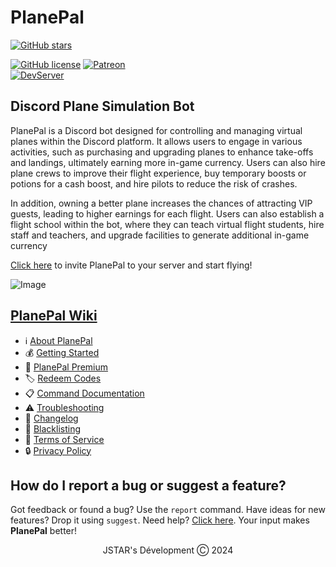 # PlanePal
[![GitHub stars](https://img.shields.io/github/stars/DevJSTAR/PlanePal.svg?style=social&label=Stars&style=flat)](https://github.com/DevJSTAR/PlanePal/stargazers)
<!-- [![GuildCount](https://img.shields.io/badge/dynamic/json.svg?label=servers&url=https%3A%2F%2Fdiscord.bots.gg%2Fapi%2Fv1%2Fbots%2F240254129333731328&query=%24.guildCount&colorB=71A2B1)](https://discord.bots.gg/bots/240254129333731328) -->
[![GitHub license](https://img.shields.io/github/license/DevJSTAR/PlanePal.svg)](https://github.com/DevJSTAR/PlanePal/blob/master/LICENSE)
[![Patreon](https://img.shields.io/badge/Donate-Patreon-orange.svg)](https://www.patreon.com/jstarsdev) 
<br>
[![DevServer](https://discord.com/api/guilds/1153672454426861598/widget.png?style=shield)](https://discord.gg/GbvXQXHY6Q)

## Discord Plane Simulation Bot
PlanePal is a Discord bot designed for controlling and managing virtual planes within the Discord platform. It allows users to engage in various activities, such as purchasing and upgrading planes to enhance take-offs and landings, ultimately earning more in-game currency. Users can also hire plane crews to improve their flight experience, buy temporary boosts or potions for a cash boost, and hire pilots to reduce the risk of crashes.

In addition, owning a better plane increases the chances of attracting VIP guests, leading to higher earnings for each flight. Users can also establish a flight school within the bot, where they can teach virtual flight students, hire staff and teachers, and upgrade facilities to generate additional in-game currency

[Click here](https://discord.com/api/oauth2/authorize?client_id=1075453827676897362&permissions=689946610753&scope=bot%20applications.commands) to invite PlanePal to your server and start flying!

![Image](https://i.imgur.com/3mS5uAD.png)

## [PlanePal Wiki](https://github.com/DevJSTAR/PlanePal/wiki)
- ℹ [About PlanePal](https://github.com/DevJSTAR/PlanePal/wiki/About-PlanePal)<br>
- 💰 [Getting Started](https://github.com/DevJSTAR/PlanePal/wiki/Getting-Started)<br>
- 🌟 [PlanePal Premium](https://github.com/DevJSTAR/PlanePal/wiki/Premium)<br>
- 🏷 [Redeem Codes](https://github.com/DevJSTAR/PlanePal/wiki/Redeem-Codes)<br>
- 📋 [Command Documentation](https://github.com/DevJSTAR/PlanePal/wiki/Command-Documentation)<br>
- ⚠ [Troubleshooting](https://github.com/DevJSTAR/PlanePal/wiki/Troubleshooting)<br>
- 📢 [Changelog](https://github.com/DevJSTAR/PlanePal/wiki/Changelog)<br>
- 🚩 [Blacklisting](https://github.com/DevJSTAR/PlanePal/wiki/Blacklisting)<br>
- 📄 [Terms of Service](https://github.com/DevJSTAR/PlanePal/wiki/Terms)<br>
- 🔒 [Privacy Policy](https://github.com/DevJSTAR/PlanePal/wiki/Privacy)<br>

## How do I report a bug or suggest a feature?
Got feedback or found a bug? Use the `report` command. Have ideas for new features? Drop it using `suggest`. Need help? [Click here](https://github.com/DevJSTAR/PlanePal/wiki/Troubleshooting). Your input makes **PlanePal** better!

<p align="center">JSTAR's Dévelopment Ⓒ︎ 2024</p>
